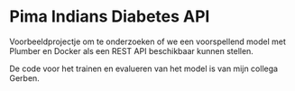 # Pima Indians Diabetes API

Voorbeeldprojectje om te onderzoeken of we een voorspellend model met Plumber en Docker als een REST API beschikbaar kunnen stellen.

De code voor het trainen en evalueren van het model is van mijn collega Gerben.  
